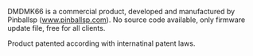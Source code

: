 
DMDMK66 is a commercial product, developed and manufactured by Pinballsp (www.pinballsp.com). No source code available, only firmware update file, free for all clients.

Product patented according with internatinal patent laws.
